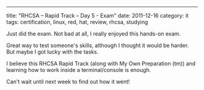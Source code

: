 ---
title: "RHCSA – Rapid Track – Day 5 - Exam"
date: 2011-12-16
category: it
tags: certification, linux, red, hat, review, rhcsa, studying

Just did the exam. Not bad at all, I really enjoyed this hands-on exam.

Great way to test someone's skills, although I thought it would be harder. But maybe I got lucky with the tasks.

I believe this RHCSA Rapid Track (along with My Own Preparation (tm)) and learning how to work inside a terminal/console is enough.

Can't wait until next week to find out how it went!
